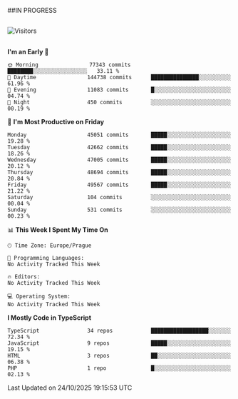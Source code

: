 ##IN PROGRESS
##
![Visitors](https://komarev.com/ghpvc/?username=petrbui&style=for-the-badge&label=Visitors+👀)



##
<!--
[![My GitHub stats](https://github-readme-stats.vercel.app/api?username=petrbui&theme=github_dark)](https://github.com/anuraghazra/github-readme-stats)

[![My wakatime stats](https://github-readme-stats.vercel.app/api/wakatime?username=petrbui&theme=github_dark)](https://github.com/anuraghazra/github-readme-stats)
-->
<!--START_SECTION:waka-->
**I'm an Early 🐤** 

```text
🌞 Morning                77343 commits       ████████░░░░░░░░░░░░░░░░░   33.11 % 
🌆 Daytime                144738 commits      ███████████████░░░░░░░░░░   61.96 % 
🌃 Evening                11083 commits       █░░░░░░░░░░░░░░░░░░░░░░░░   04.74 % 
🌙 Night                  450 commits         ░░░░░░░░░░░░░░░░░░░░░░░░░   00.19 % 
```
📅 **I'm Most Productive on Friday** 

```text
Monday                   45051 commits       █████░░░░░░░░░░░░░░░░░░░░   19.28 % 
Tuesday                  42662 commits       █████░░░░░░░░░░░░░░░░░░░░   18.26 % 
Wednesday                47005 commits       █████░░░░░░░░░░░░░░░░░░░░   20.12 % 
Thursday                 48694 commits       █████░░░░░░░░░░░░░░░░░░░░   20.84 % 
Friday                   49567 commits       █████░░░░░░░░░░░░░░░░░░░░   21.22 % 
Saturday                 104 commits         ░░░░░░░░░░░░░░░░░░░░░░░░░   00.04 % 
Sunday                   531 commits         ░░░░░░░░░░░░░░░░░░░░░░░░░   00.23 % 
```


📊 **This Week I Spent My Time On** 

```text
🕑︎ Time Zone: Europe/Prague

💬 Programming Languages: 
No Activity Tracked This Week

🔥 Editors: 
No Activity Tracked This Week

💻 Operating System: 
No Activity Tracked This Week
```

**I Mostly Code in TypeScript** 

```text
TypeScript               34 repos            ██████████████████░░░░░░░   72.34 % 
JavaScript               9 repos             █████░░░░░░░░░░░░░░░░░░░░   19.15 % 
HTML                     3 repos             ██░░░░░░░░░░░░░░░░░░░░░░░   06.38 % 
PHP                      1 repo              █░░░░░░░░░░░░░░░░░░░░░░░░   02.13 % 
```




 Last Updated on 24/10/2025 19:15:53 UTC
<!--END_SECTION:waka-->
